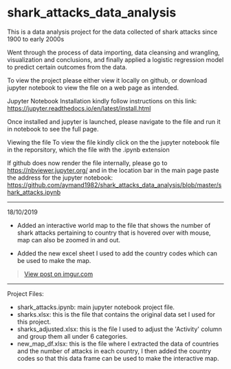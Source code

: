 # shark_attacks_data_analysis
This is a data analysis project for the data collected of shark attacks since 1900 to early 2000s

Went through the process of data importing, data cleansing and wrangling, visualization and conclusions, and finally applied a logistic regression model to predict certain outcomes from the data.

To view the project please either view it locally on github, or download jupyter notebook to view the file on a web page as intended.

Jupyter Notebook Installation
kindly follow instructions on this link: https://jupyter.readthedocs.io/en/latest/install.html

Once installed and jupyter is launched, please navigate to the file and run it in notebook to see the full page.

Viewing the file
To view the file kindly click on the the jupyter notebook file in the reporsitory, which the file with the .ipynb extension

If github does now render the file internally, please go to https://nbviewer.jupyter.org/ and in the location bar in the main page paste the address for the jupyter notebook: https://github.com/aymand1982/shark_attacks_data_analysis/blob/master/shark_attacks.ipynb

-----

18/10/2019

- Added an interactive world map to the file that shows the number of shark attacks pertaining to country that is hovered over with mouse, map can also be zoomed in and out.

- Added the new excel sheet I used to add the country codes which can be used to make the map.

<blockquote class="imgur-embed-pub" lang="en" data-id="QH3zdND"><a href="https://imgur.com/QH3zdND">View post on imgur.com</a></blockquote><script async src="//s.imgur.com/min/embed.js" charset="utf-8"></script>

-----

Project Files:

- shark_attacks.ipynb: main jupyter notebook project file.
- sharks.xlsx: this is the file that contains the original data set I used for this project.
- sharks_adjusted.xlsx: this is the file I used to adjust the 'Activity' column and group them all under 6 categories.
- new_map_df.xlsx: this is the file where I extracted the data of countries and the number of attacks in each country, I then added the country codes so that this data frame can be used to make the interactive map.
